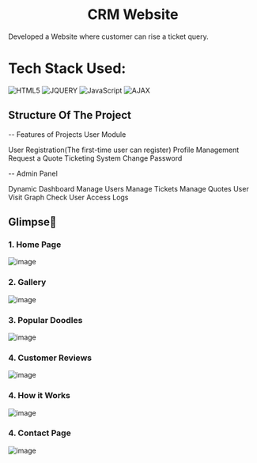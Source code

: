 <h1 align="center">
            CRM Website
</h1>

 Developed a Website where customer can rise a ticket query.<br>


# Tech Stack Used:

<div align="left">
<img alt="HTML5" src="https://img.shields.io/badge/html5-%23E34F26.svg?style=for-the-badge&logo=html5&logoColor=white"/>
<img alt="JQUERY" src="https://img.shields.io/badge/css3-%231572B6.svg?style=for-the-badge&logo=css3&logoColor=white"/> 
<img alt="JavaScript" src="https://img.shields.io/badge/javascript-%23323330.svg?style=for-the-badge&logo=javascript&logoColor=%23F7DF1E"/>  
<img alt="AJAX" src="https://img.shields.io/badge/bootstrap-%23563D7C.svg?style=for-the-badge&logo=bootstrap&logoColor=white"/>

</div>

## Structure Of The Project


-- Features of Projects User Module

User Registration(The first-time user can register)
Profile Management
Request a Quote
Ticketing System
Change Password

-- Admin Panel

Dynamic Dashboard
Manage Users
Manage Tickets
Manage Quotes
User Visit Graph
Check User Access Logs

## Glimpse🚀

### 1. Home Page
![image](Readme-images1/HomePage.png)

### 2. Gallery
![image](Readme-images1/Gallery.png)

### 3. Popular Doodles
![image](Readme-images1/Popular.png)

### 4. Customer Reviews
![image](Readme-images1/CustomerReview.png)

### 4. How it Works
![image](Readme-images1/works.png)

### 4. Contact Page
![image](Readme-images1/Message.png)
